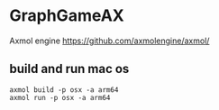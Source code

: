 # GraphGameAX

Axmol engine
https://github.com/axmolengine/axmol/


## build and run mac os
```
axmol build -p osx -a arm64
axmol run -p osx -a arm64
```